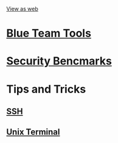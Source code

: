 [View as web](https://hrunkaru.github.io/)

# [Blue Team Tools](bluetools/links.md)

# [Security Bencmarks](SecBenchmark/links.md)

# Tips and Tricks
## [SSH](tipstricks/ssh.md)
## [Unix Terminal](tipstricks/unix_terminal.md)
